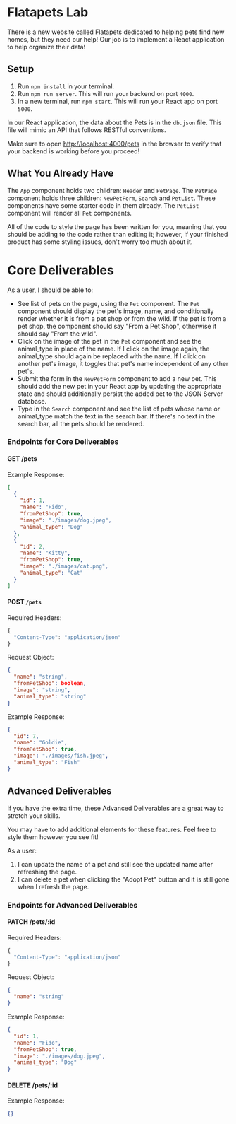 # Flatapets Lab

There is a new website called Flatapets dedicated to helping pets find new homes, but they need our help! Our job is to implement a React application to help organize their data!

## Setup

1. Run `npm install` in your terminal.
2. Run `npm run server`. This will run your backend on port `4000`.
3. In a new terminal, run `npm start`. This will run your React app on port `5000`.

In our React application, the data about the Pets is in the `db.json` file. This file will mimic an API that follows RESTful conventions.

Make sure to open [http://localhost:4000/pets](http://localhost:4000/pets) in the browser to verify that your backend is working before you proceed!

## What You Already Have

The `App` component holds two children: `Header` and `PetPage`. The `PetPage` component holds three children: `NewPetForm`, `Search` and `PetList`. These components have some starter code in them already. The `PetList` component will render all `Pet` components.

All of the code to style the page has been written for you, meaning that you should be adding to the code rather than editing it; however, if your finished product has some styling issues, don't worry too much about it.

# Core Deliverables

As a user, I should be able to:

- See list of pets on the page, using the `Pet` component. The `Pet` component should display the pet's image, name, and conditionally render whether it is from a pet shop or from the wild. If the pet is from a pet shop, the component should say "From a Pet Shop", otherwise it should say "From the wild".
- Click on the image of the pet in the `Pet` component and see the animal_type in place of the name. If I click on the image again, the animal_type should again be replaced with the name. If I click on another pet's image, it toggles that pet's name independent of any other pet's.
- Submit the form in the `NewPetForm` component to add a new pet. This should add the new pet in your React app by updating the appropriate state and should additionally persist the added pet to the JSON Server database.
- Type in the `Search` component and see the list of pets whose name or animal_type match the text in the search bar. If there's no text in the search bar, all the pets should be rendered.

### Endpoints for Core Deliverables

#### GET /pets

Example Response:

```json
[
  {
    "id": 1,
    "name": "Fido",
    "fromPetShop": true,
    "image": "./images/dog.jpeg",
    "animal_type": "Dog"
  },
  {
    "id": 2,
    "name": "Kitty",
    "fromPetShop": true,
    "image": "./images/cat.png",
    "animal_type": "Cat"
  }
]
```

#### POST `/pets`

Required Headers:

```javascript
{
  "Content-Type": "application/json"
}
```

Request Object:

```json
{
  "name": "string",
  "fromPetShop": boolean,
  "image": "string",
  "animal_type": "string"
}
```

Example Response:

```json
{
  "id": 7,
  "name": "Goldie",
  "fromPetShop": true,
  "image": "./images/fish.jpeg",
  "animal_type": "Fish"
}
```

## Advanced Deliverables

If you have the extra time, these Advanced Deliverables are a great way to
stretch your skills.

You may have to add additional elements for these features. Feel free to style
them however you see fit!

As a user:

1. I can update the name of a pet and still see the updated name after
   refreshing the page.
2. I can delete a pet when clicking the "Adopt Pet" button and it is still gone when I refresh the page.

### Endpoints for Advanced Deliverables

#### PATCH /pets/:id

Required Headers:

```js
{
  "Content-Type": "application/json"
}
```

Request Object:

```json
{
  "name": "string"
}
```

Example Response:

```json
{
  "id": 1,
  "name": "Fido",
  "fromPetShop": true,
  "image": "./images/dog.jpeg",
  "animal_type": "Dog"
}
```

#### DELETE /pets/:id

Example Response:

```json
{}
```
